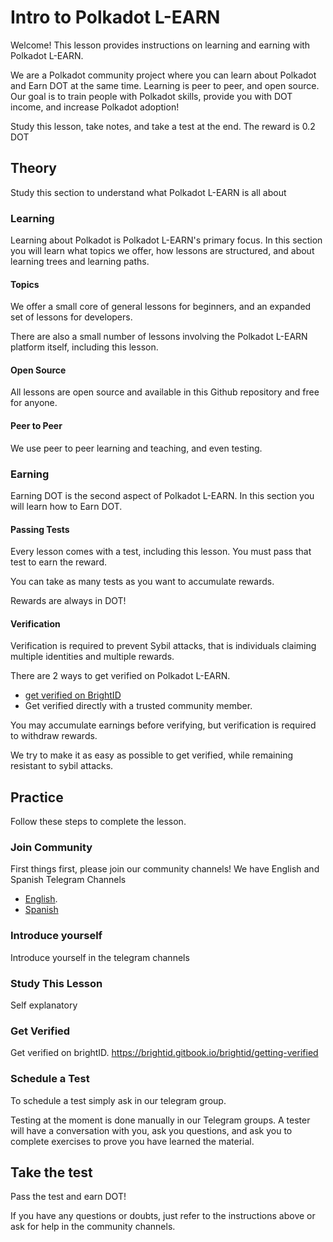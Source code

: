 # Intro to Polkadot L-EARN

Welcome! This lesson provides instructions on learning and earning with Polkadot L-EARN.

We are a Polkadot community project where you can learn about Polkadot and Earn DOT at the same time. Learning is peer to peer, and open source. Our goal is to train people with Polkadot skills, provide you with DOT income, and increase Polkadot adoption!

Study this lesson, take notes, and take a test at the end. The reward is 0.2 DOT

## Theory
Study this section to understand what Polkadot L-EARN is all about

### Learning
Learning about Polkadot is Polkadot L-EARN's primary focus. In this section you will learn what topics we offer, how lessons are structured, and about learning trees and learning paths.

#### Topics

We offer a small core of general lessons for beginners, and an expanded set of lessons for developers.

There are also a small number of lessons involving the Polkadot L-EARN platform itself, including this lesson.

#### Open Source
All lessons are open source and available in this Github repository and free for anyone.

#### Peer to Peer
We use peer to peer learning and teaching, and even testing.

### Earning
Earning DOT is the second aspect of Polkadot L-EARN. In this section you will learn how to Earn DOT.


#### Passing Tests
Every lesson comes with a test, including this lesson. You must pass that test to earn the reward.

You can take as many tests as you want to accumulate rewards.  

Rewards are always in DOT!

#### Verification

Verification is required to prevent Sybil attacks, that is individuals claiming multiple identities and multiple rewards.  

There are 2 ways to get verified on Polkadot L-EARN.
 - [get verified on BrightID](https://brightid.gitbook.io/brightid/getting-verified)
 - Get verified directly with a trusted community member.

You may accumulate earnings before verifying, but verification is required to withdraw rewards.

We try to make it as easy as possible to get verified, while remaining resistant to sybil attacks.

## Practice
Follow these steps to complete the lesson.

### Join Community
First things first, please join our community channels! We have English and Spanish Telegram Channels

* [English](https://t.me/polkadotlearn).
* [Spanish](https://t.me/PolkadotAprendeAGanar)

### Introduce yourself
Introduce yourself in the telegram channels

### Study This Lesson
Self explanatory

### Get Verified
Get verified on brightID. https://brightid.gitbook.io/brightid/getting-verified

### Schedule a Test
To schedule a test simply ask in our telegram group.

Testing at the moment is done manually in our Telegram groups. A tester will have a conversation with you, ask you questions, and ask you to complete exercises to prove you have learned the material.

## Take the test
Pass the test and earn DOT!

If you have any questions or doubts, just refer to the instructions above or ask for help in the community channels.
